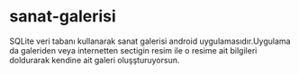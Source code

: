 # sanat-galerisi
SQLite veri tabanı kullanarak sanat galerisi  android uygulamasıdır.Uygulama da galeriden veya internetten sectigin resim ile o resime ait bilgileri doldurarak kendine ait galeri oluşşturuyorsun.

